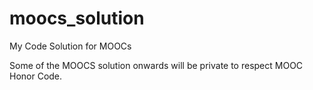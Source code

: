 # moocs_solution
My Code Solution for MOOCs

Some of the MOOCS solution onwards will be private to respect MOOC Honor Code. 
